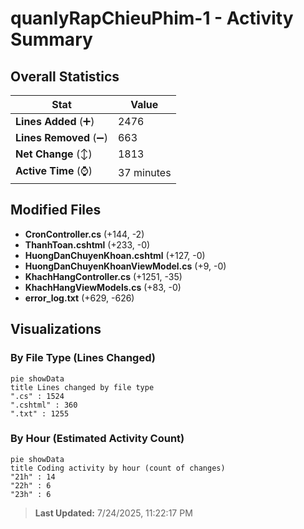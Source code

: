 # quanlyRapChieuPhim-1 - Activity Summary 

## Overall Statistics

| Stat                   | Value                                                             |
| ---------------------- | ----------------------------------------------------------------- |
| **Lines Added** (➕)   | 2476                                          |
| **Lines Removed** (➖) | 663                                        |
| **Net Change** (↕)    | 1813                |
| **Active Time** (⌚)   | 37 minutes |


## Modified Files
- **CronController.cs** (+144, -2)
- **ThanhToan.cshtml** (+233, -0)
- **HuongDanChuyenKhoan.cshtml** (+127, -0)
- **HuongDanChuyenKhoanViewModel.cs** (+9, -0)
- **KhachHangController.cs** (+1251, -35)
- **KhachHangViewModels.cs** (+83, -0)
- **error_log.txt** (+629, -626)

## Visualizations

### By File Type (Lines Changed)

```mermaid
pie showData
title Lines changed by file type
".cs" : 1524
".cshtml" : 360
".txt" : 1255
```

### By Hour (Estimated Activity Count)

```mermaid
pie showData
title Coding activity by hour (count of changes)
"21h" : 14
"22h" : 6
"23h" : 6
```


> **Last Updated:** 7/24/2025, 11:22:17 PM